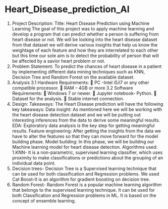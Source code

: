 # Heart_Disease_prediction_AI
1. Project Description: 
Title: Heart Disease Prediction using Machine Learning
The goal of this project was to apply machine learning and develop a program that can 
predict whether a person is suffering from heart disease or not.
We will be looking into the heart disease dataset from that dataset we will derive various 
insights that help us know the weightage of each feature and how they are interrelated to each 
other but this time our sole aim is to detect the probability of person that will be affected by a 
savior heart problem or not.
2. Problem Statement: 
To predict the chances of heart disease in a patient by implementing different data mining 
techniques such as KNN, Decision Tree and Random Forest on the available dataset. 
3. Analysis 
3.1 Hardware Requirements: 
 PC -Intel i5/i7 or any other compatible processor.
 RAM – 4GB or more
3.2 Software Requirements: 
 Windows 7 or newer.
 Jupyter notebook- Python.
 Dataset for the analysis.
 Stable internet connection.
4. Design: 
Takeaways: 
The Heart Disease prediction will have the following key takeaways:
Data insight: As mentioned here we will be working with the heart disease detection dataset 
and we will be putting out interesting inferences from the data to derive some meaningful 
results.
EDA: Exploratory data analysis is the key step for getting meaningful results.
Feature engineering: After getting the insights from the data we have to alter the features so 
that they can move forward for the model building phase.
Model building: In this phase, we will be building our Machine learning model for heart 
disease detection.
Algorithms used: 
1.KNN- It is a non-parametric, supervised learning classifier, which uses proximity to make 
classifications or predictions about the grouping of an individual data point.
2. Decision trees- Decision Tree is a Supervised learning technique that can be used for both 
classification and Regression problems. We used Cat Boost-It is an algorithm for gradient 
boosting on decision tree.
3. Random Forest- Random Forest is a popular machine learning algorithm that belongs to 
the supervised learning technique. It can be used for both Classification and Regression 
problems in ML. It is based on the concept of ensemble learning.
